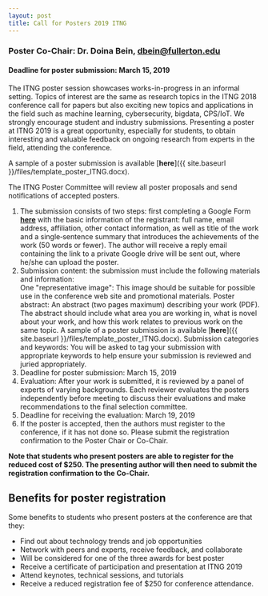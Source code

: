 ```yaml
---
layout: post
title: Call for Posters 2019 ITNG
---
```


### Poster Co-Chair: Dr. Doina Bein, dbein@fullerton.edu
#### Deadline for poster submission: March 15, 2019

The ITNG poster session showcases works-in-progress in an informal setting. Topics of interest are the same as research topics in the ITNG 2018 conference call for papers but also exciting new topics and applications in the field such as machine learning, cybersecurity, bigdata, CPS/IoT. We strongly encourage student and industry submissions. Presenting a poster at ITNG 2019 is a great opportunity, especially for students, to obtain interesting and valuable feedback on ongoing research from experts in the field, attending the conference.

A sample of a poster submission is available [__here__]({{ site.baseurl }}/files/template_poster_ITNG.docx).

The ITNG Poster Committee will review all poster proposals and send notifications of accepted posters. 

1. The submission consists of two steps: first completing a Google Form 
[__here__](http://bit.ly/2hpr3aj)
with the basic information of the registrant: full name, email address, affiliation, other contact information, as well as title of the work and a single‐sentence summary that introduces the achievements of the work (50 words or fewer). The author will receive a reply email containing the link to a private Google drive will be sent out, where he/she can upload the poster. 
2. Submission content: the submission must include the following materials and information:  
One "representative image": This image should be suitable for possible use in the conference web site and promotional materials. 
Poster abstract: An abstract (two pages maximum) describing your work (PDF). The abstract should include what area you are working in, what is novel about your work, and how this work relates to previous work on the same topic. A sample of a poster submission is available [__here__]({{ site.baseurl }}/files/template_poster_ITNG.docx).
Submission categories and keywords: You will be asked to tag your submission with appropriate keywords to help ensure your submission is reviewed and juried appropriately. 
3. Deadline for poster submission: March 15, 2019 
4. Evaluation: After your work is submitted, it is reviewed by a panel of experts of varying backgrounds. Each reviewer evaluates the posters independently before meeting to discuss their evaluations and make recommendations to the final selection committee. 
5. Deadline for receiving the evaluation: March 19, 2019 
6. If the poster is accepted, then the authors must register to the conference, if it has not done so. Please submit the registration confirmation to the Poster Chair or Co-Chair.


**Note that students who present posters are able to register for 
the reduced cost of $250. The presenting author will then need to submit 
the registration confirmation to the Co-Chair.**

## Benefits for poster registration

Some benefits to students who present posters at the conference are that they:
* Find out about technology trends and job opportunities
* Network with peers and experts, receive feedback, and collaborate
* Will be considered for one of the three awards for best poster
* Receive a certificate of participation and presentation at ITNG 2019
* Attend keynotes, technical sessions, and tutorials
* Receive a reduced registration fee of $250 for conference attendance.
